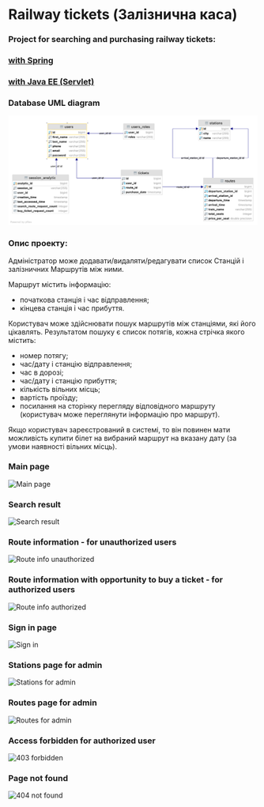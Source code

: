 # Railway tickets (Залізнична каса)

### Project for searching and purchasing railway tickets:


### [with Spring](https://github.com/YuliiaLysak/railway-tickets/tree/main/railway-tickets-spring)


### [with Java EE (Servlet)](https://github.com/YuliiaLysak/railway-tickets/tree/main/railway-tickets-servlet)

### Database UML diagram
![Database UML diagram](https://github.com/YuliiaLysak/railway-tickets/blob/main/DATABASE:railwaytickets.png?raw=true)


### Опис проекту:
Адміністратор може додавати/видаляти/редагувати список Станцій і залізничних Маршрутів між ними.

Маршрут містить інформацію:
- початкова станція і час відправлення;
- кінцева станція і час прибуття.

Користувач може здійснювати пошук маршрутів між станціями, які його цікавлять.
Результатом пошуку є список потягів, кожна стрічка якого містить:
- номер потягу;
- час/дату і станцію відправлення;
- час в дорозі;
- час/дату і станцію прибуття;
- кількість вільних місць;
- вартість проїзду;
- посилання на сторінку перегляду відповідного маршруту (користувач може переглянути інформацію про маршрут).

Якщо користувач зареєстрований в системі, то він повинен мати можливість купити білет на вибраний маршрут на вказану дату (за умови наявності вільних місць).

### Main page
![Main page](https://github.com/YuliiaLysak/railway-tickets/tree/main/doc/main-page-unauthorized.png?raw=true)

### Search result
![Search result](https://github.com/YuliiaLysak/railway-tickets/tree/main/doc/search-result.png?raw=true)

### Route information - for unauthorized users
![Route info unauthorized](https://github.com/YuliiaLysak/railway-tickets/tree/main/doc/route-info-unauthorized.png?raw=true)

### Route information with opportunity to buy a ticket - for authorized users
![Route info authorized](https://github.com/YuliiaLysak/railway-tickets/tree/main/doc/buying-ticket.png?raw=true)

### Sign in page
![Sign in](https://github.com/YuliiaLysak/railway-tickets/tree/main/doc/sign-in.png?raw=true)

### Stations page for admin
![Stations for admin](https://github.com/YuliiaLysak/railway-tickets/tree/main/doc/admin-page-stations.png?raw=true)

### Routes page for admin
![Routes for admin](https://github.com/YuliiaLysak/railway-tickets/tree/main/doc/admin-page-routes.png?raw=true)

### Access forbidden for authorized user
![403 forbidden](https://github.com/YuliiaLysak/railway-tickets/tree/main/doc/403-forbidden-error-page.png?raw=true)

### Page not found
![404 not found](https://github.com/YuliiaLysak/railway-tickets/tree/main/doc/404-not-found-error-page.png?raw=true)
